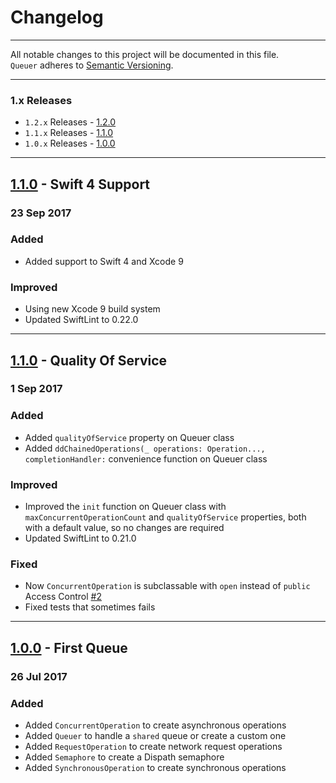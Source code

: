 Changelog
=========

---

All notable changes to this project will be documented in this file.<br>
`Queuer` adheres to [Semantic Versioning](http://semver.org/).

---

### 1.x Releases
- `1.2.x` Releases - [1.2.0](#120---swift-4-support)
- `1.1.x` Releases - [1.1.0](#110---quality-of-service)
- `1.0.x` Releases - [1.0.0](#100---first-queue)

---

## [1.1.0](https://github.com/FabrizioBrancati/Queuer/releases/tag/v1.1.0) - Swift 4 Support
### 23 Sep 2017
### Added
- Added support to Swift 4 and Xcode 9

### Improved
- Using new Xcode 9 build system
- Updated SwiftLint to 0.22.0

---

## [1.1.0](https://github.com/FabrizioBrancati/Queuer/releases/tag/v1.1.0) - Quality Of Service
### 1 Sep 2017
### Added
- Added `qualityOfService` property on Queuer class
- Added `ddChainedOperations(_ operations: Operation..., completionHandler:` convenience function on Queuer class

### Improved
- Improved the `init` function on Queuer class with `maxConcurrentOperationCount` and `qualityOfService` properties, both with a default value, so no changes are required
- Updated SwiftLint to 0.21.0

### Fixed
- Now `ConcurrentOperation` is subclassable with `open` instead of `public` Access Control [#2](https://github.com/FabrizioBrancati/Queuer/issue/2)
- Fixed tests that sometimes fails

---

## [1.0.0](https://github.com/FabrizioBrancati/Queuer/releases/tag/v1.0.0) - First Queue
### 26 Jul 2017
### Added
- Added `ConcurrentOperation` to create asynchronous operations
- Added `Queuer` to handle a `shared` queue or create a custom one
- Added `RequestOperation` to create network request operations
- Added `Semaphore` to create a Dispath semaphore
- Added `SynchronousOperation` to create synchronous operations
